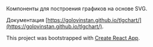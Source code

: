 
Компоненты для построения графиков на основе SVG.

Документация [https://golovinstan.github.io/tlgchart/](https://golovinstan.github.io/tlgchart/).

This project was bootstrapped with [Create React App](https://github.com/facebook/create-react-app).
